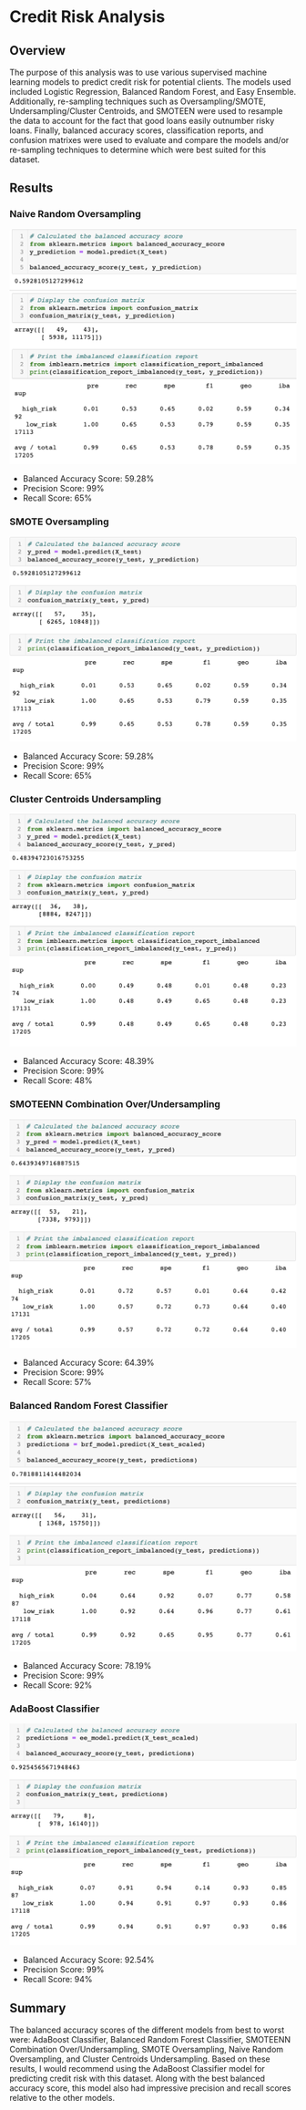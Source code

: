 # Credit Risk Analysis

## Overview
The purpose of this analysis was to use various supervised machine learning models to predict credit risk for potential clients. The models used included Logistic Regression, Balanced Random Forest, and Easy Ensemble. Additionally, re-sampling techniques such as Oversampling/SMOTE, Undersampling/Cluster Centroids, and SMOTEEN were used to resample the data to account for the fact that good loans easily outnumber risky loans. Finally, balanced accuracy scores, classification reports, and confusion matrixes were used to evaluate and compare the models and/or re-sampling techniques to determine which were best suited for this dataset.

## Results

### Naive Random Oversampling

![naive oversample](naive_oversample.png?raw=true "Title")

- Balanced Accuracy Score: 59.28%
- Precision Score: 99%
- Recall Score: 65%

### SMOTE Oversampling

![SMOTE oversample](SMOTE.png?raw=true "Title")

- Balanced Accuracy Score: 59.28%
- Precision Score: 99%
- Recall Score: 65%

### Cluster Centroids Undersampling
![cluster centroids undersample](cluster_centroids.png?raw=true "Title")

- Balanced Accuracy Score: 48.39%
- Precision Score: 99%
- Recall Score: 48%

### SMOTEENN Combination Over/Undersampling 
![over/under combination](overunder_combo.png?raw=true "Title")

- Balanced Accuracy Score: 64.39%
- Precision Score: 99%
- Recall Score: 57%

### Balanced Random Forest Classifier
![balanced forest](balanced_forest.png?raw=true "Title")

- Balanced Accuracy Score: 78.19%
- Precision Score: 99%
- Recall Score: 92%

### AdaBoost Classifier
![AdaBoost](adaboost.png?raw=true "Title")

- Balanced Accuracy Score: 92.54%
- Precision Score: 99%
- Recall Score: 94%

## Summary
The balanced accuracy scores of the different models from best to worst were: AdaBoost Classifier, Balanced Random Forest Classifier, SMOTEENN Combination Over/Undersampling, SMOTE Oversampling, Naive Random Oversampling, and Cluster Centroids Undersampling. Based on these results, I would recommend using the AdaBoost Classifier model for predicting credit risk with this dataset. Along with the best balanced accuracy score, this model also had impressive precision and recall scores relative to the other models. 